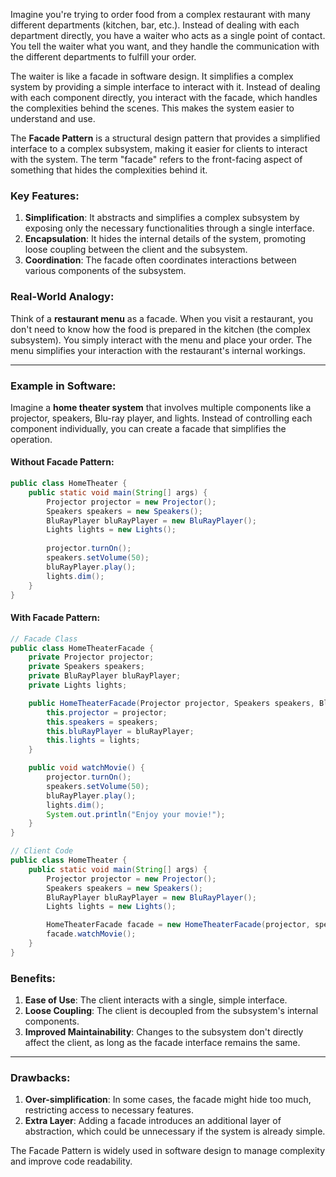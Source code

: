 Imagine you're trying to order food from a complex restaurant with many different departments (kitchen, bar, etc.). Instead of dealing with each department directly, you have a waiter who acts as a single point of contact. You tell the waiter what you want, and they handle the communication with the different departments to fulfill your order.

The waiter is like a facade in software design. It simplifies a complex system by providing a simple interface to interact with it. Instead of dealing with each component directly, you interact with the facade, which handles the complexities behind the scenes. This makes the system easier to understand and use.

The **Facade Pattern** is a structural design pattern that provides a simplified interface to a complex subsystem, making it easier for clients to interact with the system. The term "facade" refers to the front-facing aspect of something that hides the complexities behind it.

### Key Features:

1. **Simplification**: It abstracts and simplifies a complex subsystem by exposing only the necessary functionalities through a single interface.
2. **Encapsulation**: It hides the internal details of the system, promoting loose coupling between the client and the subsystem.
3. **Coordination**: The facade often coordinates interactions between various components of the subsystem.

### Real-World Analogy:

Think of a **restaurant menu** as a facade. When you visit a restaurant, you don't need to know how the food is prepared in the kitchen (the complex subsystem). You simply interact with the menu and place your order. The menu simplifies your interaction with the restaurant's internal workings.

---

### Example in Software:

Imagine a **home theater system** that involves multiple components like a projector, speakers, Blu-ray player, and lights. Instead of controlling each component individually, you can create a facade that simplifies the operation.

#### Without Facade Pattern:
```java
public class HomeTheater {
    public static void main(String[] args) {
        Projector projector = new Projector();
        Speakers speakers = new Speakers();
        BluRayPlayer bluRayPlayer = new BluRayPlayer();
        Lights lights = new Lights();
        
        projector.turnOn();
        speakers.setVolume(50);
        bluRayPlayer.play();
        lights.dim();
    }
}
```

#### With Facade Pattern:

```java
// Facade Class
public class HomeTheaterFacade {
    private Projector projector;
    private Speakers speakers;
    private BluRayPlayer bluRayPlayer;
    private Lights lights;

    public HomeTheaterFacade(Projector projector, Speakers speakers, BluRayPlayer bluRayPlayer, Lights lights) {
        this.projector = projector;
        this.speakers = speakers;
        this.bluRayPlayer = bluRayPlayer;
        this.lights = lights;
    }

    public void watchMovie() {
        projector.turnOn();
        speakers.setVolume(50);
        bluRayPlayer.play();
        lights.dim();
        System.out.println("Enjoy your movie!");
    }
}

// Client Code
public class HomeTheater {
    public static void main(String[] args) {
        Projector projector = new Projector();
        Speakers speakers = new Speakers();
        BluRayPlayer bluRayPlayer = new BluRayPlayer();
        Lights lights = new Lights();

        HomeTheaterFacade facade = new HomeTheaterFacade(projector, speakers, bluRayPlayer, lights);
        facade.watchMovie();
    }
}

```

### Benefits:

1. **Ease of Use**: The client interacts with a single, simple interface.
2. **Loose Coupling**: The client is decoupled from the subsystem's internal components.
3. **Improved Maintainability**: Changes to the subsystem don't directly affect the client, as long as the facade interface remains the same.

---

### Drawbacks:

1. **Over-simplification**: In some cases, the facade might hide too much, restricting access to necessary features.
2. **Extra Layer**: Adding a facade introduces an additional layer of abstraction, which could be unnecessary if the system is already simple.

The Facade Pattern is widely used in software design to manage complexity and improve code readability.